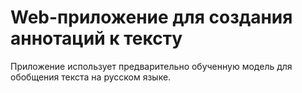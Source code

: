 # Web-приложение для создания аннотаций к тексту
Приложение использует предварительно обученную модель для обобщения текста на русском языке.

